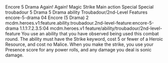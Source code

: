 <ability>
  <name>Encore</name>
  <cost>5 Drama</cost>
  <flavor>Again! Again!</flavor>
  <keywords>
    <keyword>Magic</keyword>
    <keyword>Strike</keyword>
  </keywords>
  <type>Main action</type>
  <distance>Special</distance>
  <target>Special</target>
  <metadata>
    <class>troubadour</class>
    <cost>5 Drama</cost>
    <cost_amount>5</cost_amount>
    <cost_resource>Drama</cost_resource>
    <feature_type>ability</feature_type>
    <file_dpath>Troubadour/2nd-Level Features</file_dpath>
    <item_id>encore-5-drama</item_id>
    <item_index>04</item_index>
    <item_name>Encore (5 Drama)</item_name>
    <level>2</level>
    <scc>mcdm.heroes.v1:feature.ability.troubadour.2nd-level-feature:encore-5-drama</scc>
    <scdc>1.1.1:7.2.3.5:04</scdc>
    <source>mcdm.heroes.v1</source>
    <type>feature/ability/troubadour/2nd-level-feature</type>
  </metadata>
  <effects>
    <effect type="mundane">You use an ability that you have observed being used this combat round. The ability must have the Strike keyword, cost 5 or fewer of a Heroic Resource, and cost no Malice. When you make the strike, you use your Presence score for any power rolls, and any damage you deal is sonic damage.</effect>
  </effects>
</ability>

